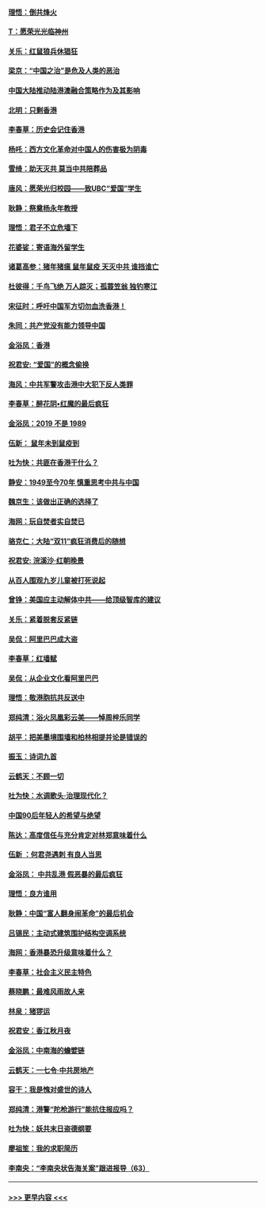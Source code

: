 #### [理悟：倒共烽火](../pages/nsc993/n11668844.md?t=11210922) 
#### [T：愿荣光光临神州](../pages/nsc993/n11668421.md?t=11210922) 
#### [关乐：红鼠狼兵休猖狂](../pages/nsc993/n11668378.md?t=11210922) 
#### [梁京：“中国之治”是危及人类的恶治](../pages/nsc993/n11668328.md?t=11210922) 
#### [中国大陆推动陆港澳融合策略作为及其影响](../pages/nsc993/n11668157.md?t=11210922) 
#### [北明：只剩香港](../pages/nsc993/n11668002.md?t=11210922) 
#### [李春草：历史会记住香港](../pages/nsc993/n11667927.md?t=11210922) 
#### [杨吒：西方文化革命对中国人的伤害极为阴毒](../pages/nsc993/n11664521.md?t=11210922) 
#### [雪绮：助天灭共 莫当中共陪葬品](../pages/nsc993/n11662650.md?t=11210922) 
#### [唐风：愿荣光归校园——致UBC“爱国”学生](../pages/nsc993/n11662194.md?t=11210922) 
#### [耿静：祭奠杨永年教授](../pages/nsc993/n11662514.md?t=11210922) 
#### [理悟：君子不立危墙下](../pages/nsc993/n11662172.md?t=11210922) 
#### [花婆娑：寄语海外留学生](../pages/nsc993/n11662121.md?t=11210922) 
#### [诸葛高参：猪年猪瘟 鼠年鼠疫 天灭中共 谁挡谁亡](../pages/nsc993/n11661980.md?t=11210922) 
#### [杜彼得：千鸟飞绝 万人踪灭；孤蓑笠翁 独钓寒江](../pages/nsc993/n11661170.md?t=11210922) 
#### [宋征时：呼吁中国军方切勿血洗香港！](../pages/nsc993/n11415318.md?t=11210922) 
#### [朱同：共产党没有能力领导中国](../pages/nsc993/n11660421.md?t=11210922) 
#### [金浴凤：香港](../pages/nsc993/n11660419.md?t=11210922) 
#### [祝君安: “爱国”的概念偷换](../pages/nsc993/n11659706.md?t=11210922) 
#### [海风：中共军警攻击港中大犯下反人类罪](../pages/nsc993/n11659632.md?t=11210922) 
#### [李春草：醉花阴•红魔的最后疯狂](../pages/nsc993/n11659287.md?t=11210922) 
#### [金浴凤：2019 不是 1989](../pages/nsc993/n11657663.md?t=11210922) 
#### [伍新： 鼠年未到鼠疫到](../pages/nsc993/n11655098.md?t=11210922) 
#### [吐为快：共匪在香港干什么？](../pages/nsc993/n11654891.md?t=11210922) 
#### [静安：1949至今70年 慎重思考中共与中国](../pages/nsc993/n11651244.md?t=11210922) 
#### [魏京生：该做出正确的选择了](../pages/nsc993/n11653084.md?t=11210922) 
#### [海网：玩自焚者实自焚已](../pages/nsc993/n11652423.md?t=11210922) 
#### [骆克仁：大陆“双11”疯狂消费后的随想](../pages/nsc993/n11652305.md?t=11210922) 
#### [祝君安: 浣溪沙·红朝晚景](../pages/nsc993/n11652258.md?t=11210922) 
#### [从百人围观九岁儿童被打死说起](../pages/nsc993/n11651030.md?t=11210922) 
#### [曾铮：美国应主动解体中共——给顶级智库的建议](../pages/nsc993/n11649888.md?t=11210922) 
#### [关乐：紧着脱套反紧链](../pages/nsc993/n11649069.md?t=11210922) 
#### [吴侃：阿里巴巴成大盗](../pages/nsc993/n11645523.md?t=11210922) 
#### [李春草：红墙赋](../pages/nsc993/n11646389.md?t=11210922) 
#### [吴侃：从企业文化看阿里巴巴](../pages/nsc993/n11645476.md?t=11210922) 
#### [理悟：敬港胞抗共反送中](../pages/nsc993/n11645466.md?t=11210922) 
#### [郑纯清：浴火凤凰彩云美——悼周梓乐同学](../pages/nsc993/n11645155.md?t=11210922) 
#### [胡平：把美墨境围墙和柏林相提并论是错误的](../pages/nsc993/n11645134.md?t=11210922) 
#### [振玉：诗词九首](../pages/nsc993/n11644081.md?t=11210922) 
#### [云鹤天：不顾一切](../pages/nsc993/n11643508.md?t=11210922) 
#### [吐为快：水调歌头·治理现代化？](../pages/nsc993/n11643485.md?t=11210922) 
#### [中国90后年轻人的希望与绝望](../pages/nsc993/n11642317.md?t=11210922) 
#### [陈达：高度信任与充分肯定对林郑意味着什么](../pages/nsc993/n11641441.md?t=11210922) 
#### [伍新 ：何君尧遇刺 有良人当思](../pages/nsc993/n11641503.md?t=11210922) 
#### [金浴凤： 中共乱港  假恶暴的最后疯狂](../pages/nsc993/n11641495.md?t=11210922) 
#### [理悟：良方谁用](../pages/nsc993/n11641463.md?t=11210922) 
#### [耿静：中国“富人翻身闹革命”的最后机会](../pages/nsc993/n11640655.md?t=11210922) 
#### [吕锡民：主动式建筑围护结构空调系统](../pages/nsc993/n11640168.md?t=11210922) 
#### [海网：香港暴恐升级意味着什么？](../pages/nsc993/n11635904.md?t=11210922) 
#### [李春草：社会主义民主特色](../pages/nsc993/n11634657.md?t=11210922) 
#### [蔡晓鹏：最难风雨故人来](../pages/nsc993/n11633145.md?t=11210922) 
#### [林泉：猪猡运](../pages/nsc993/n11631469.md?t=11210922) 
#### [祝君安：香江秋月夜](../pages/nsc993/n11631440.md?t=11210922) 
#### [金浴凤：中南海的蟾嬖链](../pages/nsc993/n11631290.md?t=11210922) 
#### [云鹤天：一七令·中共房地产](../pages/nsc993/n11630084.md?t=11210922) 
#### [容干：我是愧对盛世的诗人](../pages/nsc993/n11630059.md?t=11210922) 
#### [郑纯清：港警“陀枪游行”能抗住报应吗？](../pages/nsc993/n11629999.md?t=11210922) 
#### [吐为快：妖共末日盗德纲要](../pages/nsc993/n11628610.md?t=11210922) 
#### [廖祖笙：我的求职简历](../pages/nsc993/n11628492.md?t=11210922) 
#### [李南央：“李南央状告海关案”跟进报导（63）](../pages/nsc993/n11627039.md?t=11210922) 

----
#### [ >>> 更早内容 <<< ](../indexes/nsc993-earlier.md)
